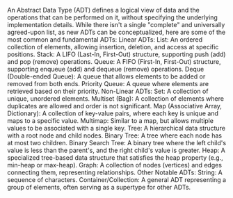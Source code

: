An Abstract Data Type (ADT) defines a logical view of data and the operations that can be performed on it, without specifying the underlying implementation details. While there isn't a single "complete" and universally agreed-upon list, as new ADTs can be conceptualized, here are some of the most common and fundamental ADTs:
Linear ADTs:
List: An ordered collection of elements, allowing insertion, deletion, and access at specific positions.
Stack: A LIFO (Last-In, First-Out) structure, supporting push (add) and pop (remove) operations.
Queue: A FIFO (First-In, First-Out) structure, supporting enqueue (add) and dequeue (remove) operations.
Deque (Double-ended Queue): A queue that allows elements to be added or removed from both ends.
Priority Queue: A queue where elements are retrieved based on their priority.
Non-Linear ADTs:
Set:
A collection of unique, unordered elements.
Multiset (Bag):
A collection of elements where duplicates are allowed and order is not significant.
Map (Associative Array, Dictionary):
A collection of key-value pairs, where each key is unique and maps to a specific value.
Multimap:
Similar to a map, but allows multiple values to be associated with a single key.
Tree:
A hierarchical data structure with a root node and child nodes.
Binary Tree: A tree where each node has at most two children.
Binary Search Tree: A binary tree where the left child's value is less than the parent's, and the right child's value is greater.
Heap: A specialized tree-based data structure that satisfies the heap property (e.g., min-heap or max-heap).
Graph:
A collection of nodes (vertices) and edges connecting them, representing relationships.
Other Notable ADTs:
String: A sequence of characters.
Container/Collection: A general ADT representing a group of elements, often serving as a supertype for other ADTs.

